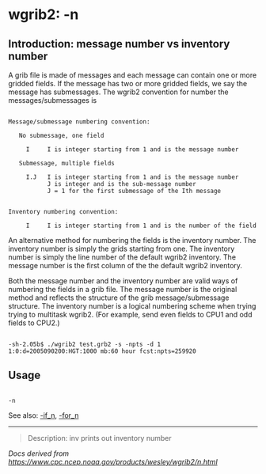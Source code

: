 # wgrib2: -n

## Introduction: message number vs inventory number

A grib file is made of messages and each message can contain one or more gridded fields.
If the message has two or more gridded fields, we say the message has submessages.
The wgrib2 convention for number the messages/submessages is

```

Message/submessage numbering convention:

   No submessage, one field

     I     I is integer starting from 1 and is the message number

   Submessage, multiple fields

     I.J   I is integer starting from 1 and is the message number
           J is integer and is the sub-message number
           J = 1 for the first submessage of the Ith message


Inventory numbering convention:

     I     I is integer starting from 1 and is the number of the field

```

An alternative method for numbering the fields is the inventory number. The inventory number
is simply the grids starting from one. The inventory number is simply the line number of
the default wgrib2 inventory. The message number is the first column of the the default
wgrib2 inventory.

Both the message number and the inventory number are valid ways of numbering the fields in
a grib file. The message number is the original method and reflects the structure of
the grib message/submessage structure. The inventory number is a logical numbering scheme
when trying trying to multitask wgrib2. (For example, send even fields to CPU1 and odd fields
to CPU2.)

```

-sh-2.05b$ ./wgrib2 test.grb2 -s -npts -d 1
1:0:d=2005090200:HGT:1000 mb:60 hour fcst:npts=259920

```

## Usage

```

-n

```

See also:
[-if_n](./if_n.md),
[-for_n](./for_n.md)

---

> Description: inv prints out inventory number

_Docs derived from <https://www.cpc.ncep.noaa.gov/products/wesley/wgrib2/n.html>_
